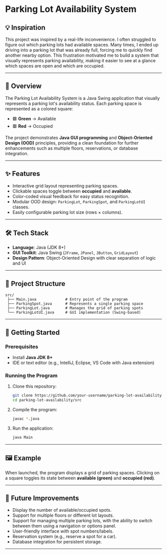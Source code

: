 # Parking Lot Availability System

## 💡 Inspiration

This project was inspired by a real-life inconvenience. I often struggled to figure out which parking lots had available spaces. Many times, I ended up driving into a parking lot that was already full, forcing me to quickly find another nearby option. This frustration motivated me to build a system that visually represents parking availability, making it easier to see at a glance which spaces are open and which are occupied. 

---

## 📌 Overview

The Parking Lot Availability System is a Java Swing application that visually represents a parking lot's availability status. Each parking space is represented as a colored square:

* 🟩 **Green** → Available
* 🟥 **Red** → Occupied

The project demonstrates **Java GUI programming** and **Object-Oriented Design (OOD)** principles, providing a clean foundation for further enhancements such as multiple floors, reservations, or database integration.

---

## ✨ Features

* Interactive grid layout representing parking spaces.
* Clickable spaces toggle between **occupied** and **available**.
* Color-coded visual feedback for easy status recognition.
* Modular OOD design: `ParkingLot`, `ParkingSpot`, and `ParkingLotUI` classes.
* Easily configurable parking lot size (rows × columns).

---

## 🛠️ Tech Stack

* **Language**: Java (JDK 8+)
* **GUI Toolkit**: Java Swing (`JFrame`, `JPanel`, `JButton`, `GridLayout`)
* **Design Pattern**: Object-Oriented Design with clear separation of logic and UI

---

## 📂 Project Structure

```
src/
 ├── Main.java             # Entry point of the program
 ├── ParkingSpot.java      # Represents a single parking space
 ├── ParkingLot.java       # Manages the grid of parking spots
 └── ParkingLotUI.java     # GUI implementation (Swing-based)
```

---

## 🚀 Getting Started

### Prerequisites

* Install **Java JDK 8+**
* IDE or text editor (e.g., IntelliJ, Eclipse, VS Code with Java extension)

### Running the Program

1. Clone this repository:

   ```bash
   git clone https://github.com/your-username/parking-lot-availability.git
   cd parking-lot-availability/src
   ```
2. Compile the program:

   ```bash
   javac *.java
   ```
3. Run the application:

   ```bash
   java Main
   ```

---

## 🖼️ Example

When launched, the program displays a grid of parking spaces. Clicking on a square toggles its state between **available (green)** and **occupied (red)**.

---

## 🔮 Future Improvements

* Display the number of available/occupied spots.
* Support for multiple floors or different lot layouts.
* Support for managing multiple parking lots, with the ability to switch between them using a navigation or options panel.
* User-friendly interface with spot numbers/labels.
* Reservation system (e.g., reserve a spot for a car).
* Database integration for persistent storage.

---
